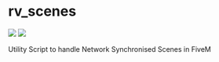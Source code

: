 # rv_scenes

![](https://img.shields.io/github/downloads/programmernb-ctrl/rv_scenes/total?logo=github)
![](https://img.shields.io/github/v/release/programmernb-ctrl/rv_scenes?logo=github)

Utility Script to handle Network Synchronised Scenes in FiveM
